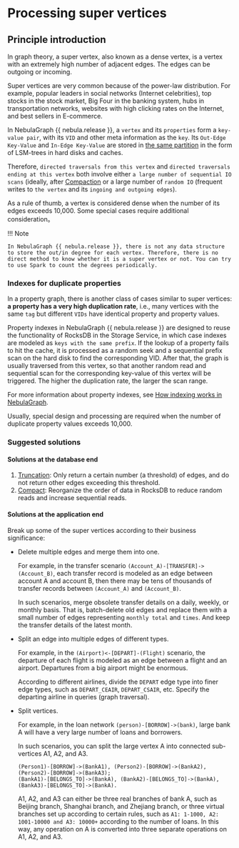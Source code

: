 # Processing super vertices

## Principle introduction

In graph theory, a super vertex, also known as a dense vertex, is a vertex with an extremely high number of adjacent edges. The edges can be outgoing or incoming.

Super vertices are very common because of the power-law distribution. For example, popular leaders in social networks (Internet celebrities), top stocks in the stock market, Big Four in the banking system, hubs in transportation networks, websites with high clicking rates on the Internet, and best sellers in E-commerce.

In NebulaGraph {{ nebula.release }}, a `vertex` and its `properties` form a `key-value pair`, with its `VID` and other meta information as the `key`. Its `Out-Edge Key-Value` and `In-Edge Key-Value` are stored in [the same partition](../1.introduction/3.nebula-graph-architecture/4.storage-service.md) in the form of LSM-trees in hard disks and caches.

Therefore, `directed traversals from this vertex` and `directed traversals ending at this vertex` both involve either `a large number of sequential IO scans` (ideally, after [Compaction](../8.service-tuning/compaction.md) or a large number of `random IO` (frequent writes to `the vertex` and its `ingoing and outgoing edges`).

As a rule of thumb, a vertex is considered dense when the number of its edges exceeds 10,000. Some special cases require additional consideration。

!!! Note

    In NebulaGraph {{ nebula.release }}, there is not any data structure to store the out/in degree for each vertex. Therefore, there is no direct method to know whether it is a super vertex or not. You can try to use Spark to count the degrees periodically. 

### Indexes for duplicate properties

In a property graph, there is another class of cases similar to super vertices: **a property has a very high duplication rate**, i.e., many vertices with the same `tag` but different `VIDs` have identical property and property values.

Property indexes in NebulaGraph {{ nebula.release }} are designed to reuse the functionality of RocksDB in the Storage Service, in which case indexes are modeled as `keys with the same prefix`. If the lookup of a property fails to hit the cache, it is processed as a random seek and a sequential prefix scan on the hard disk to find the corresponding VID. After that, the graph is usually traversed from this vertex, so that another random read and sequential scan for the corresponding key-value of this vertex will be triggered. The higher the duplication rate, the larger the scan range.

For more information about property indexes, see [How indexing works in NebulaGraph](https://nebula-graph.io/posts/how-indexing-works-in-nebula-graph/).

Usually, special design and processing are required when the number of duplicate property values exceeds 10,000.

### Suggested solutions

#### Solutions at the database end

1. [Truncation](../5.configurations-and-logs/1.configurations/4.storage-config.md): Only return a certain number (a threshold) of edges, and do not return other edges exceeding this threshold.
2. [Compact](../8.service-tuning/compaction.md): Reorganize the order of data in RocksDB to reduce random reads and increase sequential reads.

#### Solutions at the application end

Break up some of the super vertices according to their business significance:

- Delete multiple edges and merge them into one.

  For example, in the transfer scenario `(Account_A)-[TRANSFER]->(Account_B)`, each transfer record is modeled as an edge between account A and account B, then there may be tens of thousands of transfer records between `(Account_A)` and `(Account_B)`.

  In such scenarios, merge obsolete transfer details on a daily, weekly, or monthly basis. That is, batch-delete old edges and replace them with a small number of edges representing `monthly total` and `times`. And keep the transfer details of the latest month.

- Split an edge into multiple edges of different types.

  For example, in the `(Airport)<-[DEPART]-(Flight)` scenario, the departure of each flight is modeled as an edge between a flight and an airport. Departures from a big airport might be enormous.

  According to different airlines, divide the `DEPART` edge type into finer edge types, such as `DEPART_CEAIR`, `DEPART_CSAIR`, etc. Specify the departing airline in queries (graph traversal).

- Split vertices.

  For example, in the loan network `(person)-[BORROW]->(bank)`, large bank A will have a very large number of loans and borrowers.

  In such scenarios, you can split the large vertex A into connected sub-vertices A1, A2, and A3.

  ```text
  (Person1)-[BORROW]->(BankA1), (Person2)-[BORROW]->(BankA2), (Person2)-[BORROW]->(BankA3);
  (BankA1)-[BELONGS_TO]->(BankA), (BankA2)-[BELONGS_TO]->(BankA), (BankA3)-[BELONGS_TO]->(BankA).
  ```

  A1, A2, and A3 can either be three real branches of bank A, such as Beijing branch, Shanghai branch, and Zhejiang branch, or three virtual branches set up according to certain rules, such as `A1: 1-1000, A2: 1001-10000 and A3: 10000+` according to the number of loans. In this way, any operation on A is converted into three separate operations on A1, A2, and A3.
